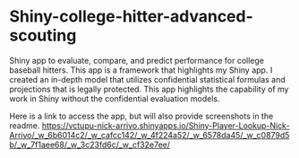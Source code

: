 # Shiny-college-hitter-advanced-scouting
Shiny app to evaluate, compare, and predict performance for college baseball hitters.
This app is a framework that highlights my Shiny app. I created an in-depth model that utilizes confidential statistical formulas and projections that is legally protected.
This app highlights the capability of my work in Shiny without the confidential evaluation models.

Here is a link to access the app, but will also provide screenshots in the readme. 
https://vctupu-nick-arrivo.shinyapps.io/Shiny-Player-Lookup-Nick-Arrivo/_w_6b6014c2/_w_cafcc142/_w_4f224a52/_w_6578da45/_w_c0879d5b/_w_7f1aee68/_w_3c23fd6c/_w_cf32e7ee/



